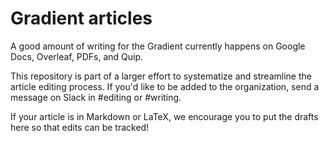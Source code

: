 # Gradient articles

A good amount of writing for the Gradient currently happens on Google Docs, Overleaf, PDFs, and Quip.

This repository is part of a larger effort to systematize and streamline the article editing process. If you'd like
to be added to the organization, send a message on Slack in #editing or #writing.

If your article is in Markdown or LaTeX, we encourage you to put the drafts here so that edits can be tracked!
